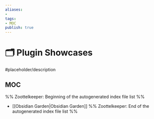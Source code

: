 ```yaml
---
aliases:
- 
tags: 
- MOC
publish: true
---
```


# 🗂️ Plugin Showcases

#placeholder/description 

## MOC

%% Zoottelkeeper: Beginning of the autogenerated index file list  %%
-  [[Obsidian Garden|Obsidian Garden]]
%% Zoottelkeeper: End of the autogenerated index file list  %%

